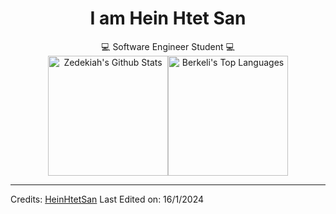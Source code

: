 
<div align=center>
  <h1>I am Hein Htet San</h1>
  💻 Software Engineer Student 💻
</div>

<div align=center>




<div align=center>
  <img alt="Zedekiah's Github Stats" src="https://github-readme-stats.vercel.app/api/?username=Hein-HtetSan&show_icons=true&include_all_commits=true&count_private=true&theme=react&hide_border=true&bg_color=1F222E&title_color=F85D7F&icon_color=F8D866" height="192px"/><img alt="Berkeli's Top Languages" src="https://github-readme-stats.vercel.app/api/top-langs/?username=Hein-HtetSan&langs_count=8&layout=compact&theme=react&hide_border=true&bg_color=1F222E&title_color=F85D7F&icon_color=F8D866" height="192px"/>
</div>

</div>

-----

Credits: [HeinHtetSan](https://github.com/Hein-HtetSan)
Last Edited on: 16/1/2024
